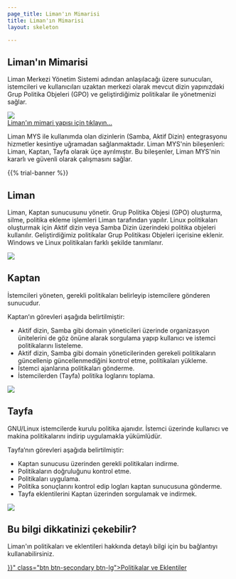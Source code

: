 ```yaml
---
page_title: Liman'ın Mimarisi
title: Liman'ın Mimarisi
layout: skeleton

---
```


<section id="content" class="d-flex">
    <div class="container-fluid">
        <div class="row" data-aos="fade-up">
            <div class="container p-5">
                <div class="row">
                    <div class="col-12">
                        <h2>Liman'ın Mimarisi</h2>
                        <p>Liman Merkezi Yönetim Sistemi adından anlaşılacağı üzere sunucuları, istemcileri ve
                            kullanıcıları uzaktan merkezi olarak mevcut dizin yapınızdaki Grup Politika Objeleri
                            (GPO) ve geliştirdiğimiz politikalar ile yönetmenizi sağlar.</p>
                        <a class="venobox"
                            href="https://liman.havelsan.com.tr/images/liman-mys-yapisi-sema.png">
                            <img src="https://liman.havelsan.com.tr/images/liman-mys-yapisi-sema.png"
                                class="img-fluid" />
                            <div class="img-caption p-3 mb-5">Liman'ın mimari yapısı için tıklayın...<i
                                    class="fa fa-search-plus float-right"></i></div>
                        </a>
                        <p>Liman MYS ile kullanımda olan dizinlerin (Samba, Aktif Dizin) entegrasyonu hizmetler
                            kesintiye uğramadan sağlanmaktadır. Liman MYS'nin bileşenleri: Liman, Kaptan, Tayfa
                            olarak üçe ayrılmıştır. Bu bileşenler, Liman MYS'nin kararlı ve güvenli olarak
                            çalışmasını sağlar.</p>
                    </div>
                </div>
            </div>
        </div>
        {{% trial-banner %}}
        <div class="row" data-aos="fade-up">
            <div class="container p-5">
                <div class="row">
                    <div class="col-12">
                        <h2>Liman</h2>
                        <p>Liman, Kaptan sunucusunu yönetir. Grup Politika Objesi (GPO) oluşturma, silme,
                            politika ekleme işlemleri Liman tarafından yapılır. Linux politikaları
                            oluşturmak için Aktif dizin veya Samba Dizin üzerindeki politika objeleri
                            kullanılır. Geliştirdiğimiz politikalar Grup Politikası Objeleri içerisine
                            eklenir. Windows ve Linux politikaları farklı şekilde tanımlanır.</p>
                    </div>
                </div>
            </div>
        </div>
        <div class="row gray">
            <div class="container p-5">
                <div class="col-12">
                    <div class="row d-flex flex-lg-row flex-column align-items-start text-center text-lg-left"
                        data-aos="zoom-in">
                        <div class="col-12 col-lg-2">
                            <img src="/images/captain-reverse.svg" class="img-fluid" />
                        </div>
                        <div class="col-12 col-lg-10 d-flex flex-column">
                            <h2>Kaptan</h2>
                            <p>İstemcileri yöneten, gerekli politikaları belirleyip istemcilere gönderen
                                sunucudur.</p>
                            <p class="font-weight-bold">Kaptan‘ın görevleri aşağıda belirtilmiştir:</p>
                            <ul>
                                <li>Aktif dizin, Samba gibi domain yöneticileri üzerinde organizasyon
                                    ünitelerini de göz önüne alarak sorgulama yapıp kullanıcı ve istemci
                                    politikalarını listeleme.</li>
                                <li>Aktif dizin, Samba gibi domain yöneticilerinden gerekeli politikaların
                                    güncellenip güncellenmediğini kontrol etme, politikaları yükleme.</li>
                                <li>İstemci ajanlarına politikaları gönderme.</li>
                                <li>İstemcilerden (Tayfa) politika loglarını toplama.</li>
                            </ul>
                        </div>
                    </div>
                    <div class="w-100 hr my-5"></div>
                    <div class="row d-flex flex-lg-row flex-column align-items-start text-center text-lg-left"
                        data-aos="zoom-in">
                        <div class="col-12 col-lg-2">
                            <img src="/images/crew.svg" class="img-fluid" />
                        </div>
                        <div class="col-12 col-lg-10 d-flex flex-column">
                            <h2>Tayfa</h2>
                            <p>GNU/Linux istemcilerde kurulu politika ajanıdır. İstemci üzerinde kullanıcı
                                ve makina politikalarını indirip uygulamakla yükümlüdür.</p>
                            <p class="font-weight-bold">Tayfa‘nın görevleri aşağıda belirtilmiştir:</p>
                            <ul>
                                <li>Kaptan sunucusu üzerinden gerekli politikaları indirme.</li>
                                <li>Politikaların doğruluğunu kontrol etme.</li>
                                <li>Politikaları uygulama.</li>
                                <li>Politika sonuçlarını kontrol edip logları kaptan sunucusuna gönderme.
                                </li>
                                <li>Tayfa eklentilerini Kaptan üzerinden sorgulamak ve indirmek.</li>
                            </ul>
                        </div>
                    </div>
                </div>
            </div>
        </div>
        <div class="row info reverse">
            <div class="container p-5">
                <div class="row" data-aos="zoom-in">
                    <div class="col-12 col-lg-2 text-center text-lg-left">
                        <img src="/images/captain-reverse.svg" class="img-fluid" />
                    </div>
                    <div
                        class="col-12 justify-content-end col-lg-7 d-flex flex-column  text-center text-lg-left mt-3 mt-lg-0">
                        <h2>Bu bilgi dikkatinizi çekebilir?</h2>
                        <p>Liman'ın politikaları ve eklentileri hakkında detaylı bilgi için bu bağlantıyı
                            kullanabilirsiniz.</p>
                    </div>
                    <div class="col-12 col-lg-3 align-self-end text-center text-lg-left mt-3 mt-lg-0">
                        <a href="{{< relref "politikalar-ve-eklentiler.md" >}}" class="btn btn-secondary btn-lg">Politikalar ve Eklentiler</a>
                    </div>
                </div>
            </div>
        </div>
    </div>
</section>
